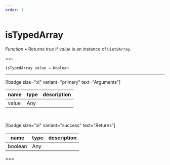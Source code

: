 ```yaml
---
order: 1
---
```

# isTypedArray

_Function_ &bull; Returns true if _value_ is an instance of `Uint8Array`.


==- <pre><code>isTypedArray value &rarr; boolean</code></pre>
<hr>

[!badge size="xl" variant="primary" text="Arguments"]

| name | type | description |
|------|------|-------------|
|value|Any||

<br>

[!badge size="xl" variant="success" text="Returns"]

| name | type | description |
|------|------|-------------|
|boolean|Any||



===




